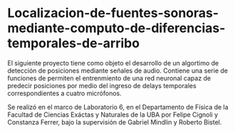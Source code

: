 # Localizacion-de-fuentes-sonoras-mediante-computo-de-diferencias-temporales-de-arribo

El siguiente proyecto tiene como objeto el desarrollo de un algortimo de detección de posiciones mediante señales de audio. Contiene una serie de funciones de permiten el entrenmiento de una red neuronal capaz de predecir posiciones por medio del ingreso de delays temporales correspondientes a cuatro micrófonos. 

Se realizó en el marco de Laboratorio 6, en el Departamento de Física de la Facultad de Ciencias Exáctas y Naturales de la UBA por Felipe Cignoli y Constanza Ferrer, bajo la supervisión de Gabriel Mindlin y Roberto Bistel.

